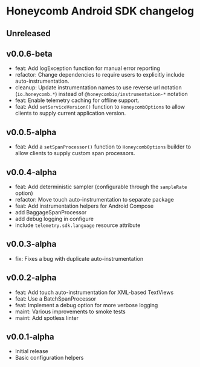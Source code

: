 # Honeycomb Android SDK changelog

## Unreleased

## v0.0.6-beta

* feat: Add logException function for manual error reporting
* refactor: Change dependencies to require users to explicitly include auto-instrumentation.
* cleanup: Update instrumentation names to use reverse url notation (`io.honeycomb.*`) instead of `@honeycombio/instrumentation-*` notation
* feat: Enable telemetry caching for offline support.
* feat: Add `setServiceVersion()` function to `HoneycombOptions` to allow clients to supply current application version.

## v0.0.5-alpha

* feat: Add a `setSpanProcessor()` function to `HoneycombOptions` builder to allow clients to supply custom span processors.

## v0.0.4-alpha

* feat: Add deterministic sampler (configurable through the `sampleRate` option)
* refactor: Move touch auto-instrumentation to separate package
* feat: Add instrumentation helpers for Android Compose
* add BaggageSpanProcessor
* add debug logging in configure
* include `telemetry.sdk.language` resource attribute

## v0.0.3-alpha

* fix: Fixes a bug with duplicate auto-instrumentation

## v0.0.2-alpha

* feat: Add touch auto-instrumentation for XML-based TextViews
* feat: Use a BatchSpanProcessor
* feat: Implement a debug option for more verbose logging
* maint: Various improvements to smoke tests
* maint: Add spotless linter

## v0.0.1-alpha

* Initial release
* Basic configuration helpers

